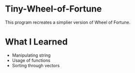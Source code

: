 # Tiny-Wheel-of-Fortune
This program recreates a simplier version of Wheel of Fortune.

# What I Learned
- Manipulating string
- Usage of functions
- Sorting through vectors

